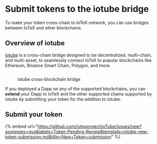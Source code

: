 # Submit tokens to the iotube bridge

To make your token cross-chain to IoTeX network, you can use bridges between IoTeX and other blockchains.

## Overview of iotube <a href="#iotube" id="iotube"></a>

[iotube](https://iotube.org/) is a cross-chain bridge designed to be decentralized, multi-chain, and multi-asset, to seamlessly connect IoTeX to popular blockchains like Ethereum, Binance Smart Chain, Polygon, and more.

<figure><img src="https://docs.iotex.io/~gitbook/image?url=https%3A%2F%2F448392349-files.gitbook.io%2F%7E%2Ffiles%2Fv0%2Fb%2Fgitbook-legacy-files%2Fo%2Fassets%252F-MUPHwAAaa4_zIrX70rA%252F-MfT4Ig3ouoxHcqoQsan%252F-MfT9_PFCy7_FnHVQiI9%252Fimage.png%3Falt%3Dmedia%26token%3Da5f0e538-5fe8-47d8-a2d7-773c29e13b27&#x26;width=768&#x26;dpr=4&#x26;quality=100&#x26;sign=d61d3982dc5af1363fbf6984f2482bb2806230e0a70bad111d45a7d93aed97b7" alt=""><figcaption><p>iotube cross-blockchain bridge</p></figcaption></figure>

If you deployed a Dapp on any of the supported blockchains, you can **extend** your Dapp to IoTeX and the other supported chains supported by iotube by submitting your token for the addition to iotube.

## **Submit** **your token**

{% embed url="https://github.com/iotexproject/ioTube/issues/new?assignees=guo&labels=Token-Pending-Review&template=iotube-new-token-submission.md&title=New+Token+submission" %}
